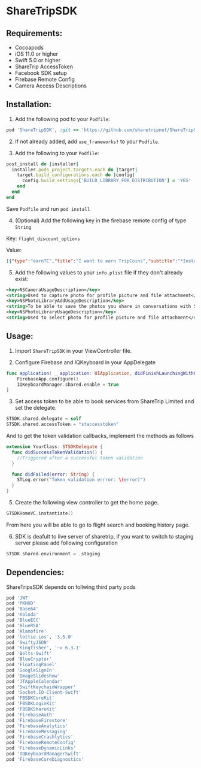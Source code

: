 # ShareTripSDK

## Requirements:
- Cocoapods
- iOS 11.0 or higher
- Swift 5.0 or higher
- ShareTrip AccessToken
- Facebook SDK setup
- Firebase Remote Config 
- Camera Access Descriptions


## Installation:

1. Add the following pod to your `Podfile`:

```ruby
pod 'ShareTripSDK', :git => 'https://github.com/sharetripnet/ShareTripSDK.git', :tag => '1.0.8'
```

2. If not already added, add `use_frameworks!` to your `Podfile`.

3. Add the following to your `Podfile`:

```ruby
post_install do |installer|
  installer.pods_project.targets.each do |target|
    target.build_configurations.each do |config|
      config.build_settings['BUILD_LIBRARY_FOR_DISTRIBUTION'] = 'YES'
    end
  end
end
```
Save `Podfile` and run `pod install`

4. (Optional) Add the following key in the firebase remote config of type `String`

Key: ```flight_discount_options``` 

Value:
```json
[{"type":"earnTC","title":"I want to earn TripCoins","subtitle":"*Instant discount for our partner banks' card holders"},{"type":"redeemTC","title":"I want to redeem TripCoins","subtitle":"Drag to slider to redeem trip coin"},{"type":"useCoupon","title":"I want to use Coupon Code","subtitle":"Enter the coupon code"}]
```

5. Add the following values to your `info.plist` file if they don't already exist:

```xml
<key>NSCameraUsageDescription</key>
<string>Used to capture photo for profile picture and file attachment</string>
<key>NSPhotoLibraryAddUsageDescription</key>
<string>To be able to save the photos you share in conversations with ShareTrip's customer support</string>
<key>NSPhotoLibraryUsageDescription</key>
<string>Used to select photo for profile picture and file attachment</string>
```

## Usage:

1. Import `ShareTripSDK` in your ViewController file.

2. Configure Firebase and IQKeyboard in your AppDelegate

```swift
func application( _ application: UIApplication, didFinishLaunchingWithOptions launchOptions: [UIApplication.LaunchOptionsKey: Any]?) -> Bool {        
    FirebaseApp.configure()
    IQKeyboardManager.shared.enable = true
}

```

3. Set access token to be able to book services from ShareTrip Limited and set the delegate.

```swift
STSDK.shared.delegate = self
STSDK.shared.accessToken = "staccesstoken"
```

And to get the token validation callbacks, implement the methods as follows
```swift
extension YourClass: STSDKDelegate {
  func didSuccessTokenValidation() {
    //Triggered after a successful token validation
  }

  func didFailed(error: String) {
    STLog.error("Token validation errror: \(error)")
  }
}
```

5. Create the following view controller to get the home page.
```swift
STSDKHomeVC.instantiate()
```
From here you will be able to go to flight search and booking history page.

6. SDK is deafult to live server of sharetrip, if you want to switch to staging server please add following configuration
```swift
STSDK.shared.environment = .staging
```
## Dependencies:

ShareTripsSDK depends on follwing third party pods 
```ruby
pod 'JWT'
pod 'PKHUD'
pod 'Base64'
pod 'Koloda'
pod 'BlueECC'
pod 'BlueRSA'
pod 'Alamofire'
pod 'lottie-ios', '3.5.0'
pod 'SwiftyJSON'
pod 'Kingfisher', '~> 6.3.1'
pod 'Bolts-Swift'
pod 'BlueCryptor'
pod 'FloatingPanel'
pod 'GoogleSignIn'
pod 'ImageSlideshow'
pod 'JTAppleCalendar'
pod 'SwiftKeychainWrapper'
pod 'Socket.IO-Client-Swift'
pod 'FBSDKCoreKit'
pod 'FBSDKLoginKit'
pod 'FBSDKShareKit'
pod 'FirebaseAuth'
pod 'FirebaseFirestore'
pod 'FirebaseAnalytics'
pod 'FirebaseMessaging'
pod 'FirebaseCrashlytics'
pod 'FirebaseRemoteConfig'
pod 'FirebaseDynamicLinks'
pod 'IQKeyboardManagerSwift'
pod 'FirebaseCoreDiagnostics'
```
